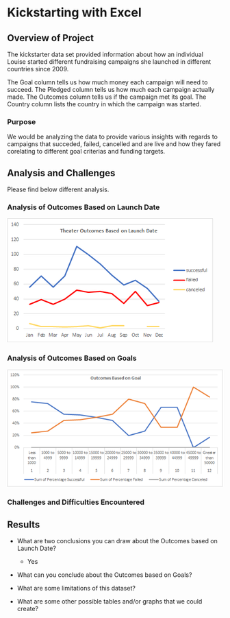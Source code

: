 # Kickstarting with Excel

## Overview of Project
The kickstarter data set provided information about how an individual Louise started different fundraising campaigns she launched in different countries since 2009. 

The Goal column tells us how much money each campaign will need to succeed.
The Pledged column tells us how much each campaign actually made.
The Outcomes column tells us if the campaign met its goal.
The Country column lists the country in which the campaign was started.

### Purpose
We would be analyzing the data to provide various insights with regards to campaigns that succeded, failed, cancelled and are live and how they fared corelating to different goal criterias and funding targets.

## Analysis and Challenges
Please find below different analysis. 

### Analysis of Outcomes Based on Launch Date
![](https://github.com/c3crocks/kickstarter/blob/main/Resources/Theater_Outcomes_vs_Launch.png)
### Analysis of Outcomes Based on Goals

![](https://github.com/c3crocks/kickstarter/blob/main/Resources/Outcomes_vs_Goals.png?raw=true)
### Challenges and Difficulties Encountered

## Results

- What are two conclusions you can draw about the Outcomes based on Launch Date?
	- Yes

- What can you conclude about the Outcomes based on Goals?

- What are some limitations of this dataset?

- What are some other possible tables and/or graphs that we could create?